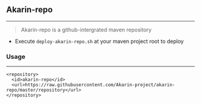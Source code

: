 ## Akarin-repo
***

> Akarin-repo is a github-intergrated maven repository

* Execute `deploy-akarin-repo.sh` at your maven project root to deploy

### Usage
***
```
<repository>
  <id>akarin-repo</id>
  <url>https://raw.githubusercontent.com/Akarin-project/akarin-repo/master/repository</url>
</repository>
```